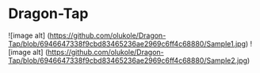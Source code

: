 # Dragon-Tap

![image alt] (https://github.com/olukole/Dragon-Tap/blob/6946647338f9cbd83465236ae2969c6ff4c68880/Sample1.jpg)
![image alt] (https://github.com/olukole/Dragon-Tap/blob/6946647338f9cbd83465236ae2969c6ff4c68880/Sample2.jpg)
